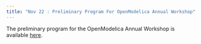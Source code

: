 ```yaml
---
title: "Nov 22 : Preliminary Program For OpenModelica Annual Workshop"
---
```

<p>The preliminary program for the OpenModelica Annual Workshop is available <a href="/workshop/openmodelica-workshop/program">here</a>.</p>
